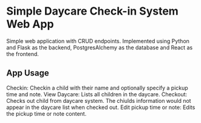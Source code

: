 # Simple Daycare Check-in System Web App

Simple web application with CRUD endpoints. Implemented using Python and Flask as the backend, PostgresAlchemy as the database and React as the frontend.

## App Usage

Checkin: Checkin a child with their name and optionally specify a pickup time and note.
View Daycare: Lists all children in the daycare.
Checkout: Checks out child from daycare system. The chiulds information would not appear in the daycare list when checked out.
Edit pickup time or note: Edits the pickup time or note content.
